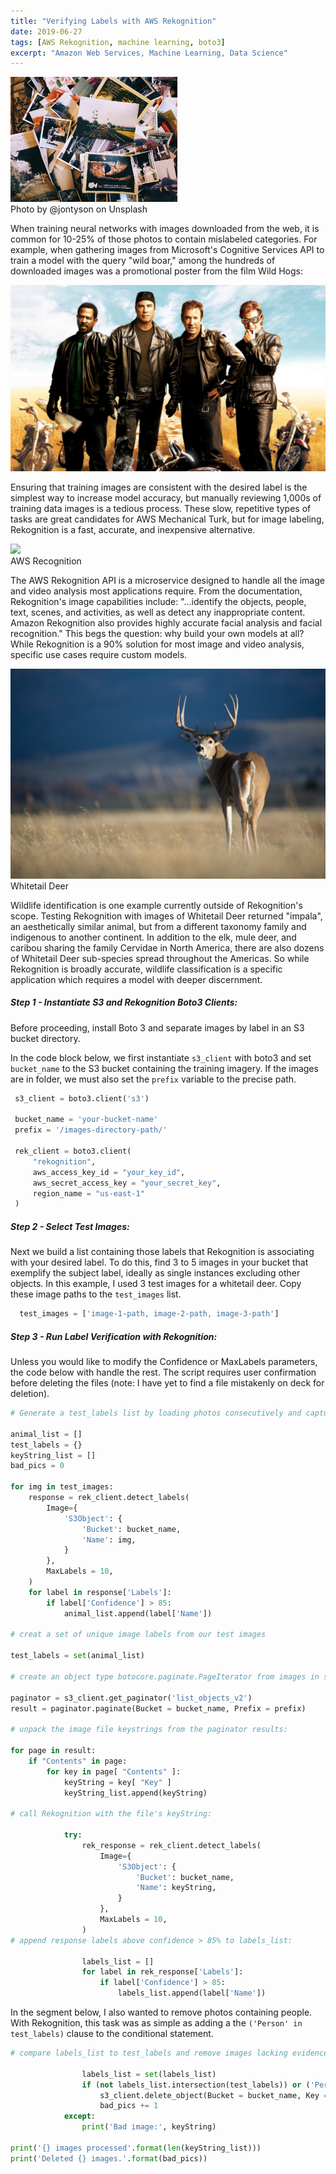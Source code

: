 ```yaml
---
title: "Verifying Labels with AWS Rekognition"
date: 2019-06-27
tags: [AWS Rekognition, machine learning, boto3]
excerpt: "Amazon Web Services, Machine Learning, Data Science"
---
```

<img src="/images/rekognition/photo-pile.jpg" alt="drawing" height="200"/>
<figcaption>Photo by @jontyson on Unsplash</figcaption>

When training neural networks with images downloaded from the web, it is common for 10-25% of those photos to contain mislabeled categories. For example, when gathering images from Microsoft's Cognitive Services API to train a model with the query "wild boar," among the hundreds of downloaded images was a promotional poster from the film Wild Hogs:

<img src="/images/rekognition/wild-boar-movie.jpg"/>

Ensuring that training images are consistent with the desired label is the simplest way to increase model accuracy, but manually reviewing 1,000s of training data images is a tedious process. These slow, repetitive types of tasks are great candidates for AWS Mechanical Turk, but for image labeling, Rekognition is a fast, accurate, and inexpensive alternative.

<img src="/images/rekognition.jpg"/>
<figcaption>AWS Recognition</figcaption>

The AWS Rekognition API is a microservice designed to handle all the image and video analysis most applications require. From the documentation, Rekognition's image capabilities include: "...identify the objects, people, text, scenes, and activities, as well as detect any inappropriate content. Amazon Rekognition also provides highly accurate facial analysis and facial recognition." This begs the question: why build your own models at all? While Rekognition is a 90% solution for most image and video analysis, specific use cases require custom models.

<img src="/images/article-deer.jpg"/>
<figcaption>Whitetail Deer</figcaption>

Wildlife identification is one example currently outside of Rekognition's scope. Testing Rekognition with images of Whitetail Deer returned "impala", an aesthetically similar animal, but from a different taxonomy family and indigenous to another continent. In addition to the elk, mule deer, and caribou sharing the family Cervidae in North America, there are also dozens of Whitetail Deer sub-species spread throughout the Americas. So while Rekognition is broadly accurate, wildlife classification is a specific application which requires a model with deeper discernment.  

##### Step 1 - Instantiate S3 and Rekognition Boto3 Clients:

Before proceeding, install Boto 3 and separate images by label in an S3 bucket directory.

In the code block below, we first instantiate `s3_client` with boto3 and set `bucket_name` to the S3 bucket containing the training imagery. If the images are in folder, we must also set the `prefix` variable to the precise path.  

 ```python
  s3_client = boto3.client('s3')

  bucket_name = 'your-bucket-name'
  prefix = '/images-directory-path/'

  rek_client = boto3.client(
      "rekognition",
      aws_access_key_id = "your_key_id",
      aws_secret_access_key = "your_secret_key",
      region_name = "us-east-1"
  )
```
##### Step 2 - Select Test Images:

Next we build a list containing those labels that Rekognition is associating with your desired label. To do this, find 3 to 5 images in your bucket that exemplify the subject label, ideally as single instances excluding other objects. In this example, I used 3 test images for a whitetail deer. Copy these image paths to the `test_images` list.

```python
  test_images = ['image-1-path, image-2-path, image-3-path']
```
##### Step 3 - Run Label Verification with Rekognition:

Unless you would like to modify the Confidence or MaxLabels parameters, the code below with handle the rest. The script requires user confirmation before deleting the files (note: I have yet to find a file mistakenly on deck for deletion).

```python
# Generate a test_labels list by loading photos consecutively and capturing Rekognition's response.

animal_list = []
test_labels = {}
keyString_list = []
bad_pics = 0

for img in test_images:
    response = rek_client.detect_labels(
        Image={
            'S3Object': {
                'Bucket': bucket_name,
                'Name': img,
            }
        },
        MaxLabels = 10,
    )
    for label in response['Labels']:
        if label['Confidence'] > 85:
            animal_list.append(label['Name'])

# creat a set of unique image labels from our test images

test_labels = set(animal_list)

# create an object type botocore.paginate.PageIterator from images in s3 bucket:

paginator = s3_client.get_paginator('list_objects_v2')
result = paginator.paginate(Bucket = bucket_name, Prefix = prefix)

# unpack the image file keystrings from the paginator results:

for page in result:
    if "Contents" in page:
        for key in page[ "Contents" ]:
            keyString = key[ "Key" ]
            keyString_list.append(keyString)

# call Rekognition with the file's keyString:

            try:
                rek_response = rek_client.detect_labels(
                    Image={
                        'S3Object': {
                            'Bucket': bucket_name,
                            'Name': keyString,
                        }
                    },
                    MaxLabels = 10,
                )
# append response labels above confidence > 85% to labels_list:

                labels_list = []
                for label in rek_response['Labels']:
                    if label['Confidence'] > 85:
                        labels_list.append(label['Name'])
```
In the segment below, I also wanted to remove photos containing people. With Rekognition, this task was as simple as adding a the `('Person' in test_labels)` clause to the conditional statement.

```python
# compare labels_list to test_labels and remove images lacking evidence of our desired subject:

                labels_list = set(labels_list)
                if (not labels_list.intersection(test_labels)) or ('Person' in test_labels):
                    s3_client.delete_object(Bucket = bucket_name, Key = keyString)
                    bad_pics += 1
            except:
                print('Bad image:', keyString)

print('{} images processed'.format(len(keyString_list)))
print('Deleted {} images.'.format(bad_pics))
```
